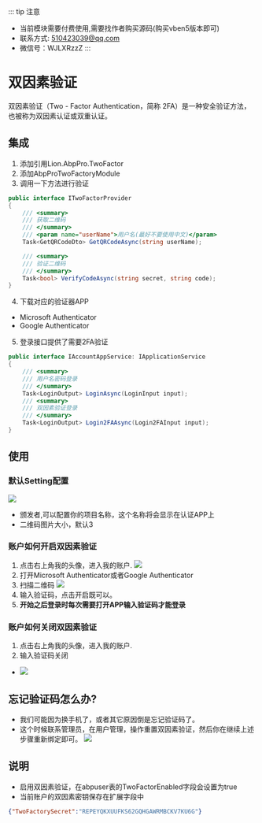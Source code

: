 ::: tip 注意
- 当前模块需要付费使用,需要找作者购买源码(购买vben5版本即可)
- 联系方式: 510423039@qq.com
- 微信号：WJLXRzzZ
:::

# 双因素验证
双因素验证（Two - Factor Authentication，简称 2FA）是一种安全验证方法，也被称为双因素认证或双重认证。


## 集成
1. 添加引用Lion.AbpPro.TwoFactor
2. 添加AbpProTwoFactoryModule
3. 调用一下方法进行验证
```csharp
public interface ITwoFactorProvider
{
    /// <summary>
    /// 获取二维码
    /// </summary>
    /// <param name="userName">用户名(最好不要使用中文)</param>
    Task<GetQRCodeDto> GetQRCodeAsync(string userName);

    /// <summary>
    /// 验证二维码
    /// </summary>
    Task<bool> VerifyCodeAsync(string secret, string code);
}
```
4. 下载对应的验证器APP
- Microsoft Authenticator
- Google Authenticator

5. 登录接口提供了需要2FA验证
```csharp
public interface IAccountAppService: IApplicationService
{
    /// <summary>
    /// 用户名密码登录
    /// </summary>
    Task<LoginOutput> LoginAsync(LoginInput input);
    /// <summary>
    /// 双因素验证登录
    /// </summary>
    Task<LoginOutput> Login2FAAsync(Login2FAInput input);
}
```

## 使用
### 默认Setting配置
![](https://lion-foods.oss-cn-beijing.aliyuncs.com/vben5/2fa-setting.png)
- 颁发者,可以配置你的项目名称，这个名称将会显示在认证APP上
- 二维码图片大小，默认3

### 账户如何开启双因素验证
1. 点击右上角我的头像，进入我的账户.
![](https://lion-foods.oss-cn-beijing.aliyuncs.com/vben5/2fa-profile.png)
2. 打开Microsoft Authenticator或者Google Authenticator
3. 扫描二维码
![](https://lion-foods.oss-cn-beijing.aliyuncs.com/vben5/2fa-app.jpg)
4. 输入验证码，点击开启既可以。
5. **开始之后登录时每次需要打开APP输入验证码才能登录**

### 账户如何关闭双因素验证
1. 点击右上角我的头像，进入我的账户.
2. 输入验证码关闭
- ![](https://lion-foods.oss-cn-beijing.aliyuncs.com/vben5/2fa-close.png)

## 忘记验证码怎么办?
- 我们可能因为换手机了，或者其它原因倒是忘记验证码了。
- 这个时候联系管理员，在用户管理，操作重置双因素验证，然后你在继续上述步骤重新绑定即可。
![](https://lion-foods.oss-cn-beijing.aliyuncs.com/vben5/2fa-reset.png)

## 说明
- 启用双因素验证，在abpuser表的TwoFactorEnabled字段会设置为true
- 当前账户的双因素密钥保存在扩展字段中
```json
{"TwoFactorySecret":"REPEYQKXUUFKS62GQHGAWRMBCKV7KU6G"}
```

